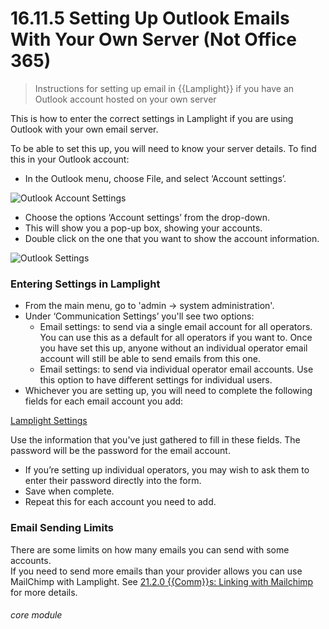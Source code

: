 # 16.11.5 Setting Up Outlook Emails With Your Own Server (Not Office 365)

> Instructions for setting up email in {{Lamplight}} if you have an Outlook account hosted on your own server

This is how to enter the correct settings in Lamplight if you are using Outlook with your own email server.

To be able to set this up, you will need to know your server details. To find this in your Outlook account:

- In the Outlook menu, choose File, and select ‘Account settings’.

![Outlook Account Settings](16.11.5a.png)

- Choose the options ‘Account settings’ from the drop-down.
- This will show you a pop-up box, showing your accounts.  
- Double click on the one that you want to show the account information. 

![Outlook Settings](16.11.5b.png)

### Entering Settings in Lamplight

- From the main menu, go to 'admin -> system administration'.
- Under ‘Communication Settings’ you'll see two options:
   - Email settings: to send via a single email account for all operators. You can use this as a default for all operators if you want to. Once you have set this up, anyone without an individual operator email account will still be able to send emails from this one.
   - Email settings: to send via individual operator email accounts. Use this option to have different settings for individual users.
- Whichever you are setting up, you will need to complete the following fields for each email account you add:

[Lamplight Settings](16.11.1c.png)

Use the information that you've just gathered to fill in these fields. The password will be the password for the email account.

- If you’re setting up individual operators, you may wish to ask them to enter their password directly into the form.  
- Save when complete.  
- Repeat this for each account you need to add.
  
### Email Sending Limits

There are some limits on how many emails you can send with some accounts.  
If you need to send more emails than your provider allows you can use MailChimp with Lamplight. See [21.2.0 {{Comm}}s: Linking with Mailchimp](/help/index/p/21.2.0) for more details. 


###### core module
